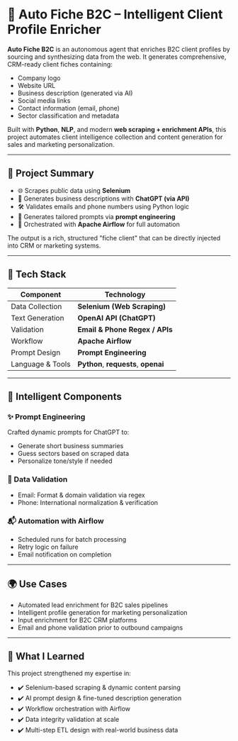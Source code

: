 # 🤖 Auto Fiche B2C – Intelligent Client Profile Enricher

**Auto Fiche B2C** is an autonomous agent that enriches B2C client profiles by sourcing and synthesizing data from the web. It generates comprehensive, CRM-ready client fiches containing:

- Company logo  
- Website URL  
- Business description (generated via AI)  
- Social media links  
- Contact information (email, phone)  
- Sector classification and metadata  

Built with **Python**, **NLP**, and modern **web scraping + enrichment APIs**, this project automates client intelligence collection and content generation for sales and marketing personalization.

---

## 📌 Project Summary

- 🌐 Scrapes public data using **Selenium**
- 🧠 Generates business descriptions with **ChatGPT (via API)**
- 🛠️ Validates emails and phone numbers using Python logic
- 🧾 Generates tailored prompts via **prompt engineering**
- 🔁 Orchestrated with **Apache Airflow** for full automation

The output is a rich, structured "fiche client" that can be directly injected into CRM or marketing systems.

---

## 🧰 Tech Stack

| Component        | Technology            |
|------------------|------------------------|
| Data Collection  | **Selenium (Web Scraping)** |
| Text Generation  | **OpenAI API (ChatGPT)**     |
| Validation       | **Email & Phone Regex / APIs** |
| Workflow         | **Apache Airflow**     |
| Prompt Design    | **Prompt Engineering** |
| Language & Tools | **Python**, **requests**, **openai** |


---

## 🧠 Intelligent Components

### ✨ Prompt Engineering

Crafted dynamic prompts for ChatGPT to:

- Generate short business summaries
- Guess sectors based on scraped data
- Personalize tone/style if needed

### 🧪 Data Validation

- Email: Format & domain validation via regex
- Phone: International normalization & verification

### 📬 Automation with Airflow

- Scheduled runs for batch processing
- Retry logic on failure
- Email notification on completion

---

## 🌍 Use Cases

- Automated lead enrichment for B2C sales pipelines
- Intelligent profile generation for marketing personalization
- Input enrichment for B2C CRM platforms
- Email and phone validation prior to outbound campaigns

---

## 🧠 What I Learned

This project strengthened my expertise in:

- ✔️ Selenium-based scraping & dynamic content parsing
- ✔️ AI prompt design & fine-tuned description generation
- ✔️ Workflow orchestration with Airflow
- ✔️ Data integrity validation at scale
- ✔️ Multi-step ETL design with real-world business data
